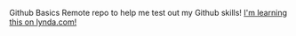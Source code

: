 Github Basics
Remote repo to help me test out my Github skills!
[I'm learning this on lynda.com!](http://www.lynda.com)
